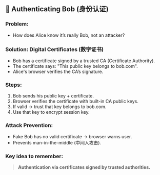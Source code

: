 ## 🔐 Authenticating Bob (身份认证)

### Problem:
- How does Alice know it’s really Bob, not an attacker?

### Solution: Digital Certificates (数字证书)

- Bob has a certificate signed by a trusted CA (Certificate Authority).
- The certificate says: "This public key belongs to bob.com".
- Alice's browser verifies the CA’s signature.

### Steps:
1. Bob sends his public key + certificate.
2. Browser verifies the certificate with built-in CA public keys.
3. If valid → trust that key belongs to bob.com.
4. Use that key to encrypt session key.

### Attack Prevention:
- Fake Bob has no valid certificate → browser warns user.
- Prevents man-in-the-middle (中间人攻击).

### Key idea to remember:
> **Authentication via certificates signed by trusted authorities.**
